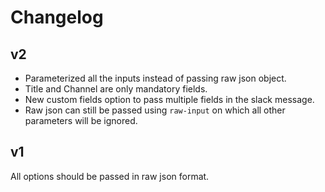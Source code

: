 # Changelog

## v2
- Parameterized all the inputs instead of passing raw json object.
- Title and Channel are only mandatory fields.
- New custom fields option to pass multiple fields in the slack message.
- Raw json can still be passed using `raw-input` on which all other parameters will be ignored.


## v1
All options should be passed in raw json format.